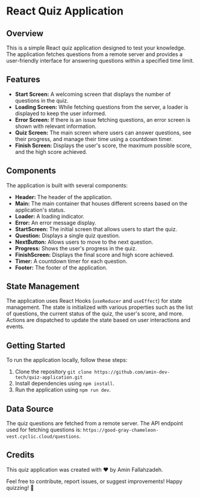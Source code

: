 # React Quiz Application

## Overview

This is a simple React quiz application designed to test your knowledge. The application fetches questions from a remote server and provides a user-friendly interface for answering questions within a specified time limit.

## Features

- **Start Screen:** A welcoming screen that displays the number of questions in the quiz.
- **Loading Screen:** While fetching questions from the server, a loader is displayed to keep the user informed.
- **Error Screen:** If there is an issue fetching questions, an error screen is shown with relevant information.
- **Quiz Screen:** The main screen where users can answer questions, see their progress, and manage their time using a countdown timer.
- **Finish Screen:** Displays the user's score, the maximum possible score, and the high score achieved.

## Components

The application is built with several components:

- **Header:** The header of the application.
- **Main:** The main container that houses different screens based on the application's status.
- **Loader:** A loading indicator.
- **Error:** An error message display.
- **StartScreen:** The initial screen that allows users to start the quiz.
- **Question:** Displays a single quiz question.
- **NextButton:** Allows users to move to the next question.
- **Progress:** Shows the user's progress in the quiz.
- **FinishScreen:** Displays the final score and high score achieved.
- **Timer:** A countdown timer for each question.
- **Footer:** The footer of the application.

## State Management

The application uses React Hooks (`useReducer` and `useEffect`) for state management. The state is initialized with various properties such as the list of questions, the current status of the quiz, the user's score, and more. Actions are dispatched to update the state based on user interactions and events.

## Getting Started

To run the application locally, follow these steps:

1. Clone the repository `git clone https://github.com/amin-dev-tech/quiz-application.git`
2. Install dependencies using `npm install`.
3. Run the application using `npm run dev`.

## Data Source

The quiz questions are fetched from a remote server. The API endpoint used for fetching questions is: `https://good-gray-chameleon-vest.cyclic.cloud/questions`.

## Credits

This quiz application was created with ❤️ by Amin Fallahzadeh.

Feel free to contribute, report issues, or suggest improvements! Happy quizzing! 🚀
